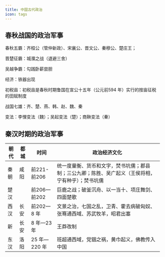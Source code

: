 ```yaml
---
title: 中国古代政治
icon: tags
---
```


## 春秋战国的政治军事

春秋五霸：齐桓公（管仲新政）、宋襄公、晋文公、秦穆公、楚庄王；

晋楚征霸：城濮之战（退避三舍）

吴越争霸：勾践卧薪尝胆

经济：铁器出现

初税亩：初税亩是春秋时期鲁国在宣公十五年（公元前594 年）实行的按亩征税的田赋制度

战国七雄：齐、楚、燕、韩、赵、魏、秦

变法：李悝变法（魏）；吴起变法（楚）；商鞅变法（秦）

## 秦汉时期的政治军事

| 朝代 | 都城 | 时间         | 政治经济文化                                                 |
| ---- | ---- | ------------ | ------------------------------------------------------------ |
| 秦朝 | 咸阳 | 前221-前206  | 统一度量衡、货币和文字，焚书坑儒；郡县制；三公九卿；陈胜、吴广起义（王侯将相，宁有种乎）；焚书坑儒 |
| 楚汉 |      | 前206—前202  | 巨鹿之战；破釜沉舟、以一当十、项庄舞剑、四面楚歌             |
| 西汉 | 长安 | 前202—8 年   | 文景之治，七国之乱，卫青、霍去病破匈奴、张骞通西域、苏武牧羊，昭君出塞 |
| 新   | 长安 | 8 年—23 年   | 王莽改制                                                     |
| 东汉 | 洛阳 | 25 年—220 年 | 班超通西域，党锢之祸，黄巾起义，佛教传入中国                 |

